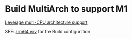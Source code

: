 # Build MultiArch to support M1

[Leverage multi-CPU architecture support](https://docs.docker.com/desktop/multi-arch/)

SEE: [arm64.env](arm64.env) for the Build configuration
